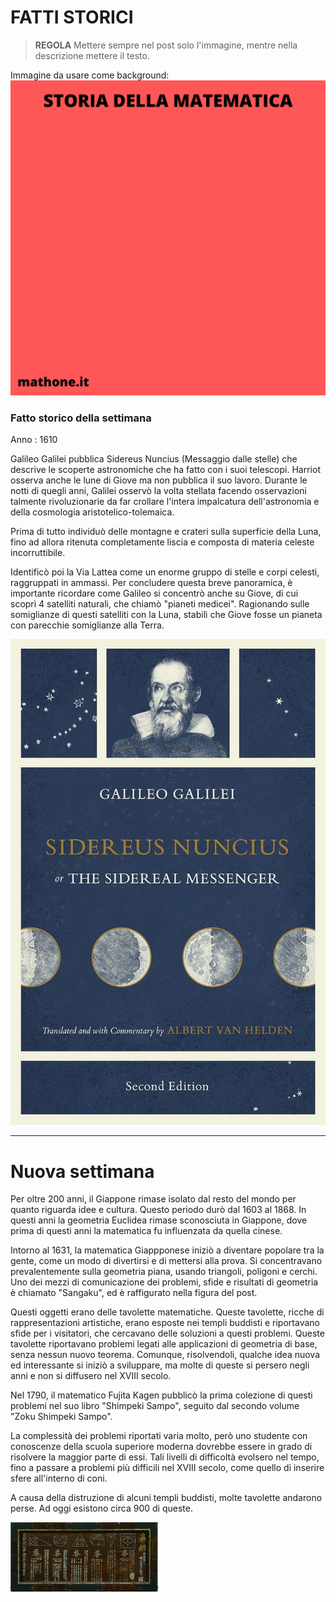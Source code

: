 # FATTI STORICI

>**REGOLA** Mettere sempre nel post solo l'immagine, mentre nella descrizione mettere il testo.

Immagine da usare come background:
![Template fatti storici](templateStoria.png)

### Fatto storico della settimana

Anno : 1610

Galileo Galilei pubblica Sidereus Nuncius (Messaggio dalle stelle) che descrive le scoperte astronomiche che ha fatto con i suoi telescopi. Harriot osserva anche le lune di Giove ma non pubblica il suo lavoro. Durante le notti di quegli anni, Galilei osservò la volta stellata facendo osservazioni talmente rivoluzionarie da far crollare l'intera impalcatura dell'astronomia e della cosmologia aristotelico-tolemaica.

Prima di tutto individuò delle montagne e crateri sulla superficie della Luna, fino ad allora ritenuta completamente liscia e composta di materia celeste incorruttibile.

Identificò poi la Via Lattea come un enorme gruppo di stelle e corpi celesti, raggruppati in ammassi. Per concludere questa breve panoramica, è importante ricordare come Galileo si concentrò anche su Giove, di cui scoprì 4 satelliti naturali, che chiamò "pianeti medicei". Ragionando sulle somiglianze di questi satelliti con la Luna, stabilì che Giove fosse un pianeta con parecchie somiglianze alla Terra.

![Galilei](siderus.jpeg)

---

# Nuova settimana

Per oltre 200 anni, il Giappone rimase isolato dal resto del mondo per quanto riguarda idee e cultura. Questo periodo durò dal 1603 al 1868. In questi anni la geometria Euclidea rimase sconosciuta in Giappone, dove prima di questi anni la matematica fu influenzata da quella cinese. 

Intorno al 1631, la matematica Giappponese iniziò a diventare popolare tra la gente, come un modo di divertirsi e di mettersi alla prova. Si concentravano prevalentemente sulla geometria piana, usando triangoli, poligoni e cerchi. Uno dei mezzi di comunicazione dei problemi, sfide e risultati di geometria è chiamato "Sangaku", ed è raffigurato nella figura del post. 

Questi oggetti erano delle tavolette matematiche. Queste tavolette, ricche di rappresentazioni artistiche, erano esposte nei templi buddisti e riportavano sfide per i visitatori, che cercavano delle soluzioni a questi problemi. Queste tavolette riportavano problemi legati alle applicazioni di geometria di base, senza nessun nuovo teorema. Comunque, risolvendoli, qualche idea nuova ed interessante si iniziò a sviluppare, ma molte di queste si persero negli anni e non si diffusero nel XVIII secolo. 

Nel 1790, il matematico Fujita Kagen pubblicò la prima colezione di questi problemi nel suo libro "Shimpeki Sampo", seguito dal secondo volume "Zoku Shimpeki Sampo".

La complessità dei problemi riportati varia molto, però uno studente con conoscenze della scuola superiore moderna dovrebbe essere in grado di risolvere la maggior parte di essi. Tali livelli di difficoltà evolsero nel tempo, fino a passare a problemi più difficili nel XVIII secolo, come quello di inserire sfere all'interno di coni. 

A causa della distruzione di alcuni templi buddisti, molte tavolette andarono perse. Ad oggi esistono circa 900 di queste.

![Sangaku](sangaku.jpeg)
